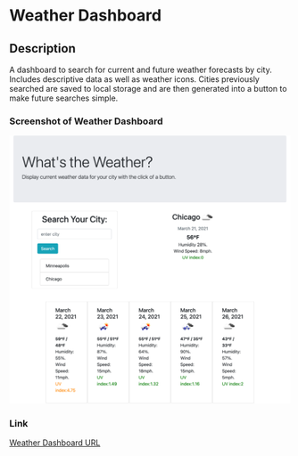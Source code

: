 # Weather Dashboard

## Description
A dashboard to search for current and future weather forecasts by city. Includes descriptive data as well as weather icons. Cities previously searched are saved to local storage and are then generated into a button to make future searches simple. 

### Screenshot of Weather Dashboard
![Screenshot of Weather Dashboard](./assets/images/screencapture.png)

### Link 
[Weather Dashboard URL](https://kelseysanderson.github.io/weather_dashboard/)
